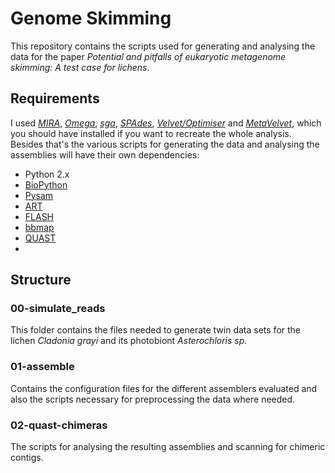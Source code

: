 # Genome Skimming
This repository contains the scripts used for generating and analysing the data for the paper *Potential and pitfalls of eukaryotic metagenome skimming: A test case for lichens*. 

## Requirements
I used [*MIRA*](mira-assembler.sourceforge.net), [*Omega*](http://omega.omicsbio.org/), [*sga*](https://github.com/jts/sga), [*SPAdes*](http://bioinf.spbau.ru/spades), [*Velvet/Optimiser*](https://github.com/tseemann/VelvetOptimiser) and [*MetaVelvet*](metavelvet.dna.bio.keio.ac.jp), which you should have installed if you want to recreate the whole analysis. Besides that's the various scripts for generating the data and analysing the assemblies will have their own dependencies: 

- Python 2.x
 - [BioPython](http://biopython.org/wiki/Main_Page)
 - [Pysam](http://biopython.org/wiki/Main_Page)
- [ART](http://www.niehs.nih.gov/research/resources/software/biostatistics/art/)
- [FLASH](ccb.jhu.edu/software/FLASH/)
- [bbmap](bbmap.sourceforge.net)
- [QUAST](http://quast.bioinf.spbau.ru/)
- 
## Structure

### 00-simulate_reads
This folder contains the files needed to generate twin data sets for the lichen *Cladonia grayi* and its photobiont *Asterochloris sp.*

### 01-assemble
Contains the configuration files for the different assemblers evaluated and also the scripts necessary for preprocessing the data where needed. 

### 02-quast-chimeras
The scripts for analysing the resulting assemblies and scanning for chimeric contigs. 
